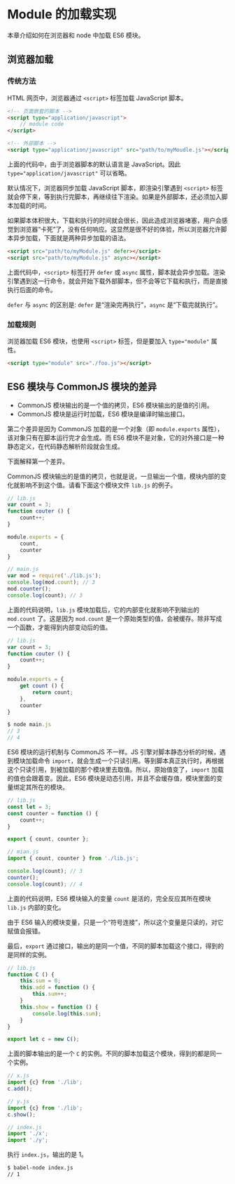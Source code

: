 # Module 的加载实现

本章介绍如何在浏览器和 node 中加载 ES6 模块。

## 浏览器加载

### 传统方法

HTML 网页中，浏览器通过 `<script>` 标签加载 JavaScript 脚本。

```html
<!-- 页面嵌套的脚本 -->
<script type="application/javascript">
    // module code
</script> 

<!-- 外部脚本 -->
<script type="application/javascript" src="path/to/myMoudle.js"></script>
```

上面的代码中，由于浏览器脚本的默认语言是 JavaScript。因此 `type="application/javascript"` 可以省略。

默认情况下，浏览器同步加载 JavaScript 脚本，即渲染引擎遇到 `<script>` 标签就会停下来，等到执行完脚本，再继续往下渲染。如果是外部脚本，还必须加入脚本加载的时间。

如果脚本体积很大，下载和执行的时间就会很长，因此造成浏览器堵塞，用户会感觉到浏览器“卡死”了，没有任何响应。这显然是很不好的体验，所以浏览器允许脚本异步加载，下面就是两种异步加载的语法。

```html
<script src="path/to/myModule.js" defer></script>
<script src="path/to/myModule.js" async></script>
```

上面代码中，`<script>` 标签打开 `defer` 或 `async` 属性，脚本就会异步加载。渲染引擎遇到这一行命令，就会开始下载外部脚本，但不会等它下载和执行，而是直接执行后面的命令。

`defer` 与 `async` 的区别是: `defer` 是“渲染完再执行”，`async` 是“下载完就执行”。

### 加载规则

浏览器加载 ES6 模块，也使用 `<script>` 标签，但是要加入 `type="module"` 属性。

```html
<script type="module" src="./foo.js"></script>
```

## ES6 模块与 CommonJS 模块的差异

- CommonJS 模块输出的是一个值的拷贝，ES6 模块输出的是值的引用。
- CommonJS 模块是运行时加载，ES6 模块是编译时输出接口。

第二个差异是因为 CommonJS 加载的是一个对象（即 `module.exports` 属性），该对象只有在脚本运行完才会生成。而 ES6 模块不是对象，它的对外接口是一种静态定义，在代码静态解析阶段就会生成。

下面解释第一个差异。

CommonJS 模块输出的是值的拷贝，也就是说，一旦输出一个值，模块内部的变化就影响不到这个值。请看下面这个模块文件 `lib.js` 的例子。

```js
// lib.js
var count = 3;
function couter () {
    count++;
}

module.exports = {
    count,
    counter
}

// main.js
var mod = require('./lib.js');
console.log(mod.count); // 3
mod.counter();
console.log(count); // 3
```

上面的代码说明，`lib.js` 模块加载后，它的内部变化就影响不到输出的 `mod.count` 了。这是因为 `mod.count` 是一个原始类型的值，会被缓存。除非写成一个函数，才能得到内部变动后的值。

```js
// lib.js
var count = 3;
function couter () {
    count++;
}

module.exports = {
    get count () {
		return count;
    },
    counter
}

$ node main.js
// 3
// 4 
```

ES6 模块的运行机制与 CommonJS 不一样。JS 引擎对脚本静态分析的时候，遇到模块加载命令 `import`，就会生成一个只读引用。等到脚本真正执行时，再根据这个只读引用，到被加载的那个模块里去取值。所以，原始值变了，`import` 加载的值也会跟着变。因此，ES6 模块是动态引用，并且不会缓存值，模块里面的变量绑定其所在的模块。

```js
// lib.js
const let = 3;
const counter = function () {
    count++;
}

export { count, counter };

// mian.js
import { count, counter } from './lib.js';

console.log(count); // 3
counter();
console.log(count); // 4
```

上面的代码说明，ES6 模块输入的变量 `count` 是活的，完全反应其所在模块 `lib.js` 内部的变化。

由于 ES6 输入的模块变量，只是一个“符号连接”，所以这个变量是只读的，对它赋值会报错。

最后，`export` 通过接口，输出的是同一个值，不同的脚本加载这个接口，得到的是同样的实例。

```js
// lib.js
function C () {
    this.sum = 0;
    this.add = function () {
        this.sum++;
    }
    this.show = function () {
        console.log(this.sum);
    }
}

export let c = new C();
```

上面的脚本输出的是一个 `C` 的实例。不同的脚本加载这个模块，得到的都是同一个实例。

```js
// x.js
import {c} from './lib';
c.add();

// y.js
import {c} from './lib';
c.show();

// index.js
import './x';
import './y'; 
```

执行 `index.js`，输出的是 1。

```bash
$ babel-node index.js
// 1
```



